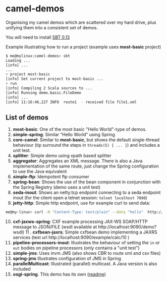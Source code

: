 # camel-demos


Organising my camel demos which are scattered over my hard drive, plus unifying them into a consistent set of demos.

You will need to install  [SBT 0.13](http://www.scala-sbt.org/release/docs/Getting-Started/Setup.html)

Example illustrating how to run a project (example uses **most-basic** project)

```bash
$ me@mylinux:camel-demos> sbt
Loading ...
[info] ...
...
> project most-basic
[info] Set current project to most-basic ...
> run
[info] Compiling 2 Scala sources to ...
[info] Running demo.basic.FileDemo
[info] ...
[info] 11:16:46,227 INFO  route1  - received file file1.xml
```

## List of demos

 1. **most-basic**: One of the most basic "Hello World"-type of demos.
 2. **simple-spring**: Similar "Hello World" using Spring
 3. **core-camel**: Similar to **most-basic**, but shows the default single-thread behaviour (tip surround the steps in `threads(5) { ... }`) and includes a unit test.  
 4. **splitter**: Simple demo using xpath based splitter
 5. **aggregator**: Aggregates an XML message. There is also a Java implementation of the same route, just change the Spring configuration to use the Java equivalent
 6. **simple-ftp**: Idempotent ftp consumer
 7. **spring-bean**: Shows the use of the bean component in conjunction with the Spring Registry (demo uses a unit test)
 8. **seda-inout**: Shows an netty:tcp endpoint connecting to a seda endpoint inout (for the client open a telnet session: `telnet localhost 7090`)
 9. **jetty-http**: Simple http endpoint, use for example curl to send data:
 ```bash
 me@my-linux> curl -H "Content-Type: text/plain" --data "hello"  http://localhost:9090/myapp/myservice
 ```
 10. **cxf-jaxws-spring**: CXF example processing JAX-WS SOAP/HTTP message to JSON/FILE (wsdl available at http://localhost:9090/demo?wsdl)
 11 . **cxfbean-jaxrs**; Simple cxfbean demo implementing a JAXRS services (test url http://localhost:9090/example/calc/10 )
 12. **pipeline-processors-inout**: Illustrates the behaviour of setting the `in` or `out` bodies on pipeline processors (only contains a "unit test")
 13. **simple-jms**: Uses invm JMS (also shows CBR to route xml and csv files)
 14. **spring-jms** Illustrates configuration of JMS in Spring
 15. **parallelMulticast**: Illustrated (parallel) multicast. A Java version is also included
 16. **osgi-spring**. This demo has its own  ([readme](osgi-spring/readme.md))











